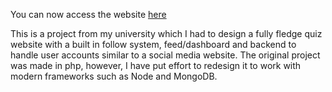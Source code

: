 You can now access the website [here](https://just-bops-and-quizzes.onrender.com)

This is a project from my university which I had to design a fully fledge quiz website with a built in follow system, feed/dashboard and backend to handle user accounts similar to a social media website. The original project was made in php, however, I have put effort to redesign it to work with modern frameworks such as Node and MongoDB.
